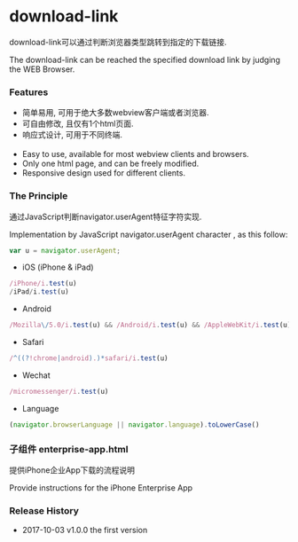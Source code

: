 # download-link
download-link可以通过判断浏览器类型跳转到指定的下载链接. 

The download-link can be reached the specified download link by judging the WEB Browser.

### Features
- 简单易用, 可用于绝大多数webview客户端或者浏览器.
- 可自由修改, 且仅有1个html页面.
- 响应式设计, 可用于不同终端.
<br><br>
- Easy to use, available for most webview clients and browsers.
- Only one html page, and can be freely modified.
- Responsive design used for different clients.

### The Principle
通过JavaScript判断navigator.userAgent特征字符实现.

Implementation by JavaScript navigator.userAgent character , as this follow:

``` javascript
var u = navigator.userAgent;
```
- iOS (iPhone & iPad)
``` javascript
/iPhone/i.test(u)
/iPad/i.test(u)
```
- Android
``` javascript
/Mozilla\/5.0/i.test(u) && /Android/i.test(u) && /AppleWebKit/i.test(u)
```
- Safari
``` javascript
/^((?!chrome|android).)*safari/i.test(u)
```
- Wechat
``` javascript
/micromessenger/i.test(u)
```
- Language
``` javascript 
(navigator.browserLanguage || navigator.language).toLowerCase()
```

### 子组件 enterprise-app.html
提供iPhone企业App下载的流程说明

Provide instructions for the iPhone Enterprise App

### Release History
- 2017-10-03 v1.0.0 the first version